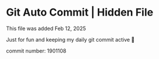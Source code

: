 # Git Auto Commit | Hidden File

This file was added Feb 12, 2025

Just for fun and keeping my daily git commit active 🤪

commit number: 1901108

